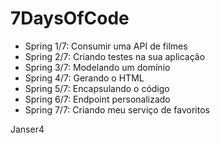 # 7DaysOfCode 

* Spring 1/7: Consumir uma API de filmes
* Spring 2/7: Criando testes na sua aplicação
* Spring 3/7: Modelando um domínio
* Spring 4/7: Gerando o HTML
* Spring 5/7: Encapsulando o código
* Spring 6/7: Endpoint personalizado
* Spring 7/7: Criando meu serviço de favoritos

Janser4
